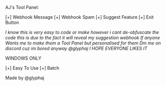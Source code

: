AJ's Tool Panel:

[+] Webhook Message
[+] Webhook Spam
[+] Suggest Feature
[+] Exit Button

*I know this is very easy to code or make however i cant de-obfuscate the code this is due to the fact it will reveal my suggestion webhook*
*If anyone Wants me to make them a Tool Panel but personalised for them Dm me on discord cuz im bored anyway @glyphaj*
*I HOPE EVERYONE LIKES IT*

WINDOWS ONLY

[+] Easy To Use
[+] Batch

Made by @glyphaj
